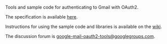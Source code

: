 Tools and sample code for authenticating to Gmail with OAuth2.

The specification is available [here](https://developers.google.com/gmail/xoauth2_protocol).

Instructions for using the sample code and libraries is available on the [wiki](https://github.com/google/gmail-oauth2-tools/wiki).

The discussion forum is [google-mail-oauth2-tools@googlegroups.com](https://groups.google.com/group/google-mail-oauth2-tools).

